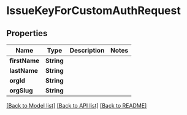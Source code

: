 # IssueKeyForCustomAuthRequest

## Properties
Name | Type | Description | Notes
------------ | ------------- | ------------- | -------------
**firstName** | **String** |  | 
**lastName** | **String** |  | 
**orgId** | **String** |  | 
**orgSlug** | **String** |  | 

[[Back to Model list]](../README.md#documentation-for-models) [[Back to API list]](../README.md#documentation-for-api-endpoints) [[Back to README]](../README.md)


